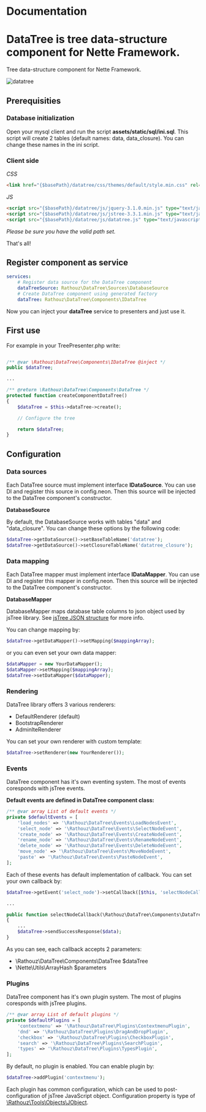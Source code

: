 Documentation
======

DataTree is tree data-structure component for Nette Framework.
=======
Tree data-structure component for Nette Framework.

![datatree](https://raw.githubusercontent.com/rathouz/data-tree/master/assets/static/images/tree-example.png)

Prerequisities
------------

### Database initialization ###

Open your mysql client and run the script **assets/static/sql/ini.sql**. This script will create 2 tables (default names: data, data_closure). You can change these names in the ini script.

### Client side ###

*CSS*

```html
<link href="{$basePath}/datatree/css/themes/default/style.min.css" rel="stylesheet" type="text/css">
```

*JS*

```html
<script src="{$basePath}/datatree/js/jquery-3.1.0.min.js" type="text/javascript"></script>
<script src="{$basePath}/datatree/js/jstree-3.3.1.min.js" type="text/javascript"></script>
<script src="{$basePath}/datatree/js/datatree.js" type="text/javascript"></script>
```

*Please be sure you have the valid path set.*

That's all!

Register component as service
------------

```yml
services:
	# Register data source for the DataTree component
	dataTreeSource: Rathouz\DataTree\Sources\DatabaseSource
	# Create DataTree component using generated factory 
	dataTree: Rathouz\DataTree\Components\IDataTree
``` 

Now you can inject your **dataTree** service to presenters and just use it.

First use
------------

For example in your TreePresenter.php write:

```php

/** @var \Rathouz\DataTree\Components\IDataTree @inject */
public $dataTree;

...

/** @return \Rathouz\DataTree\Components\DataTree */
protected function createComponentDataTree()
{
	$dataTree = $this->dataTree->create();

	// Configure the tree

	return $dataTree;
}


```

Configuration
------------

### Data sources ###

Each DataTree source must implement interface **IDataSource**. You can use DI and register this source in config.neon. Then this source will be injected to the DataTree component's constructor.

**DatabaseSource**

By default, the DatabaseSource works with tables "data" and "data_closure". You can change these options by the following code:

```php
$dataTree->getDataSource()->setBaseTableName('datatree');
$dataTree->getDataSource()->setClosureTableName('datatree_closure');
```

### Data mapping ###
Each DataTree mapper must implement interface **IDataMapper**. You can use DI and register this mapper in config.neon. Then this source will be injected to the DataTree component's constructor.

**DatabaseMapper**

DatabaseMapper maps database table columns to json object used by jsTree library. See [jsTree JSON structure](https://www.jstree.com/docs/json/) for more info.

You can change mapping by:

```php
$dataTree->getDataMapper()->setMapping($mappingArray);
```

or you can even set your own data mapper:

```php
$dataMapper = new YourDataMapper();
$dataMapper->setMapping($mappingArray);
$dataTree->setDataMapper($dataMapper);
```

### Rendering ###

DataTree library offers 3 various renderers:

* DefaultRenderer (default)
* BootstrapRenderer
* AdminlteRenderer

You can set your own renderer with custom template:

```php
$dataTree->setRenderer(new YourRenderer());
```
### Events ###

DataTree component has it's own eventing system. The most of events coresponds with jsTree events.

**Default events are defined in DataTree component class:**

```php
/** @var array List of default events */
private $defaultEvents = [
	'load_nodes' => '\Rathouz\DataTree\Events\LoadNodesEvent',
	'select_node' => '\Rathouz\DataTree\Events\SelectNodeEvent',
	'create_node' => '\Rathouz\DataTree\Events\CreateNodeEvent',
	'rename_node' => '\Rathouz\DataTree\Events\RenameNodeEvent',
	'delete_node' => '\Rathouz\DataTree\Events\DeleteNodeEvent',
	'move_node' => '\Rathouz\DataTree\Events\MoveNodeEvent',
	'paste' => '\Rathouz\DataTree\Events\PasteNodeEvent',
];
```

Each of these events has default implementation of callback. You can set your own callback by:

```php
$dataTree->getEvent('select_node')->setCallback([$this, 'selectNodeCallback']);

...

public function selectNodeCallback(\Rathouz\DataTree\Components\DataTree $dataTree, \Nette\Utils\ArrayHash $parameters)
{
	...
	$dataTree->sendSuccessResponse($data);
}
```

As you can see, each callback accepts 2 parameters:

* \Rathouz\DataTree\Components\DataTree $dataTree
* \Nette\Utils\ArrayHash $parameters


### Plugins ###

DataTree component has it's own plugin system. The most of plugins coresponds with jsTree plugins.

```php
/** @var array List of default plugins */
private $defaultPlugins = [
	'contextmenu' => '\Rathouz\DataTree\Plugins\ContextmenuPlugin',
	'dnd' => '\Rathouz\DataTree\Plugins\DragAndDropPlugin',
	'checkbox' => '\Rathouz\DataTree\Plugins\CheckboxPlugin',
	'search' => '\Rathouz\DataTree\Plugins\SearchPlugin',
	'types' => '\Rathouz\DataTree\Plugins\TypesPlugin',
];
```

By default, no plugin is enabled. You can enable plugin by:

```php
$dataTree->addPlugin('contextmenu');
```

Each plugin has common configuration, which can be used to post-configuration of jsTree JavaScript object. Configuration property is type of [\Rathouz\Tools\Objects\JObject](https://github.com/rathouz/tools/blob/master/docs/en/index.md#3-javascript-object-jobject).
